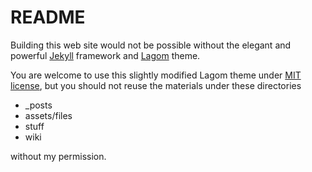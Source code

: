 # README

Building this web site would not be possible without the elegant and powerful [Jekyll](http://jekyllrb.com) framework and [Lagom](https://github.com/swanson/lagom) theme.  

You are welcome to use this slightly modified Lagom theme under [MIT license](https://github.com/ci2mu/ci2mu.github.io/blob/master/LICENSE), but you should not reuse the materials under these directories

* _posts
* assets/files
* stuff
* wiki

without my permission. 

